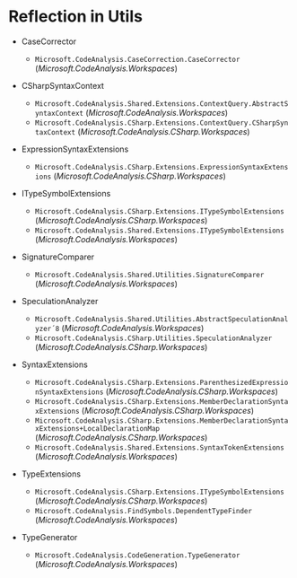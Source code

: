﻿Reflection in Utils
=====================

* CaseCorrector
    * `Microsoft.CodeAnalysis.CaseCorrection.CaseCorrector` (*Microsoft.CodeAnalysis.Workspaces*)
    
* CSharpSyntaxContext
    * `Microsoft.CodeAnalysis.Shared.Extensions.ContextQuery.AbstractSyntaxContext` (*Microsoft.CodeAnalysis.Workspaces*)
    * `Microsoft.CodeAnalysis.CSharp.Extensions.ContextQuery.CSharpSyntaxContext` (*Microsoft.CodeAnalysis.CSharp.Workspaces*)
    
* ExpressionSyntaxExtensions
    * `Microsoft.CodeAnalysis.CSharp.Extensions.ExpressionSyntaxExtensions` (*Microsoft.CodeAnalysis.CSharp.Workspaces*)
    
* ITypeSymbolExtensions
    * `Microsoft.CodeAnalysis.CSharp.Extensions.ITypeSymbolExtensions` (*Microsoft.CodeAnalysis.CSharp.Workspaces*)
    * `Microsoft.CodeAnalysis.Shared.Extensions.ITypeSymbolExtensions` (*Microsoft.CodeAnalysis.Workspaces*)
    
* SignatureComparer
    * `Microsoft.CodeAnalysis.Shared.Utilities.SignatureComparer` (*Microsoft.CodeAnalysis.Workspaces*)
    
* SpeculationAnalyzer
    * `Microsoft.CodeAnalysis.Shared.Utilities.AbstractSpeculationAnalyzer´8` (*Microsoft.CodeAnalysis.Workspaces*)
    * `Microsoft.CodeAnalysis.CSharp.Utilities.SpeculationAnalyzer` (*Microsoft.CodeAnalysis.CSharp.Workspaces*)
    
* SyntaxExtensions
    * `Microsoft.CodeAnalysis.CSharp.Extensions.ParenthesizedExpressionSyntaxExtensions` (*Microsoft.CodeAnalysis.CSharp.Workspaces*)
    * `Microsoft.CodeAnalysis.CSharp.Extensions.MemberDeclarationSyntaxExtensions` (*Microsoft.CodeAnalysis.CSharp.Workspaces*)
    * `Microsoft.CodeAnalysis.CSharp.Extensions.MemberDeclarationSyntaxExtensions+LocalDeclarationMap` (*Microsoft.CodeAnalysis.CSharp.Workspaces*)
    * `Microsoft.CodeAnalysis.Shared.Extensions.SyntaxTokenExtensions` (*Microsoft.CodeAnalysis.Workspaces*)
    
* TypeExtensions
    * `Microsoft.CodeAnalysis.CSharp.Extensions.ITypeSymbolExtensions` (*Microsoft.CodeAnalysis.CSharp.Workspaces*)
    * `Microsoft.CodeAnalysis.FindSymbols.DependentTypeFinder` (*Microsoft.CodeAnalysis.Workspaces*)
    
* TypeGenerator
    * `Microsoft.CodeAnalysis.CodeGeneration.TypeGenerator` (*Microsoft.CodeAnalysis.Workspaces*)
